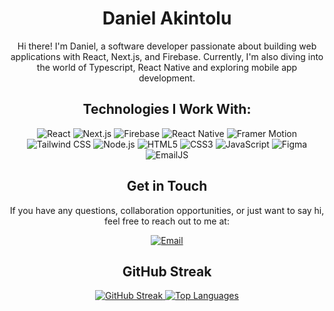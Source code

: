 <h1 align="center">Daniel Akintolu</h1>

<p align="center">
<!--   <img src="your-profile-image-url" alt="Profile Image" width="200" height="200"> -->
</p>

<p align="center">
  Hi there! I'm Daniel, a software developer passionate about building web applications with React, Next.js, and Firebase.
  Currently, I'm also diving into the world of Typescript, React Native and exploring mobile app development.
</p>

<h2 align="center">Technologies I Work With:</h2>

<p align="center">
  <img src="https://img.shields.io/badge/React-61DAFB?logo=react&logoColor=white&style=flat" alt="React">
  <img src="https://img.shields.io/badge/Next.js-000000?logo=next.js&logoColor=white&style=flat" alt="Next.js">
  <img src="https://img.shields.io/badge/Firebase-FFCA28?logo=firebase&logoColor=black&style=flat" alt="Firebase">
  <img src="https://img.shields.io/badge/React Native-61DAFB?logo=react&logoColor=white&style=flat" alt="React Native">
  <img src="https://img.shields.io/badge/Framer Motion-00ADD8?logo=framer&logoColor=white&style=flat" alt="Framer Motion">
  <img src="https://img.shields.io/badge/Tailwind CSS-38B2AC?logo=tailwind-css&logoColor=white&style=flat" alt="Tailwind CSS">
  <img src="https://img.shields.io/badge/Node.js-339933?logo=node.js&logoColor=white&style=flat" alt="Node.js">
  <img src="https://img.shields.io/badge/HTML5-E34F26?logo=html5&logoColor=white&style=flat" alt="HTML5">
  <img src="https://img.shields.io/badge/CSS3-1572B6?logo=css3&logoColor=white&style=flat" alt="CSS3">
  <img src="https://img.shields.io/badge/JavaScript-F7DF1E?logo=javascript&logoColor=black&style=flat" alt="JavaScript">
  <img src="https://img.shields.io/badge/Figma-F24E1E?logo=figma&logoColor=white&style=flat" alt="Figma">
  <img src="https://img.shields.io/badge/EmailJS-2B2B2B?logo=emailjs&logoColor=white&style=flat" alt="EmailJS">
</p>

<h2 align="center">Get in Touch</h2>

<p align="center">
  If you have any questions, collaboration opportunities, or just want to say hi, feel free to reach out to me at:
</p>

<p align="center">
  <a href="mailto:Danielakintolu@gmail.com">
    <img src="https://img.shields.io/badge/Gmail-D14836?logo=gmail&logoColor=white&style=flat" alt="Email">
  </a>
</p>
<h2 align="center">GitHub Streak</h2>

<p align="center">
  <a href="https://git.io/streak-stats">
    <img src="https://github-readme-streak-stats.herokuapp.com?user=Dhanny-aay&theme=transparent" alt="GitHub Streak" />
  </a>
   <a href="https://github.com/anuraghazra/github-readme-stats">
    <img src="https://github-readme-stats.vercel.app/api/top-langs/?username=Dhanny-aay&theme=transparent" alt="Top Languages" />
  </a>
</p>



<!--
**Dhanny-aay/Dhanny-aay** is a ✨ _special_ ✨ repository because its `README.md` (this file) appears on your GitHub profile.

Here are some ideas to get you started:

- 🔭 I’m currently working on ...
- 🌱 I’m currently learning ...
- 👯 I’m looking to collaborate on ...
- 🤔 I’m looking for help with ...
- 💬 Ask me about ...
- 📫 How to reach me: ...
- 😄 Pronouns: ...
- ⚡ Fun fact: ...
-->
